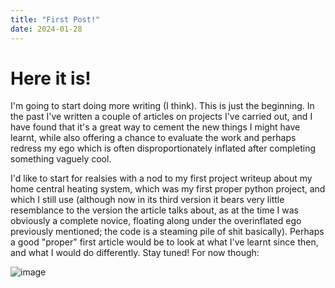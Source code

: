 ```yaml
---
title: "First Post!"
date: 2024-01-28
---
```


# Here it is!

I'm going to start doing more writing (I think). This is just the beginning. In the past I've written a couple of articles on projects I've carried out, and I have found that it's a great way to cement the new things I might have learnt, while also offering a chance to evaluate the work and perhaps redress my ego which is often disproportionately inflated after completing something vaguely cool.

I'd like to start for realsies with a nod to my first project writeup about my home central heating system, which was my first proper python project, and which I still use (although now in its third version it bears very little resemblance to the version the article talks about, as at the time I was obviously a complete novice, floating along under the overinflated ego previously mentioned; the code is a steaming pile of shit basically). Perhaps a good "proper" first article would be to look at what I've learnt since then, and what I would do differently. Stay tuned! For now though:

![image](https://i.pinimg.com/originals/24/ab/bc/24abbcba848b588cfa88d17930d02d83.gif)